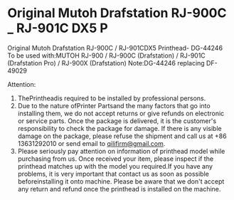 # Original Mutoh Drafstation RJ-900C _ RJ-901C DX5 P

Original Mutoh Drafstation RJ-900C / RJ-901CDX5 Printhead- DG-44246
To be used with:MUTOH RJ-900 / RJ-900C (Drafstation) / RJ-901C (Drafstation Pro) / RJ-900X (Drafstation)
Note:DG-44246 replacing DF-49029


Attention:
1. ThePrintheadis required to be installed by professional persons.
2. Due to the nature ofPrinter Partsand the many factors that go into installing them, we do not accept returns or give refunds on electronic or service parts. Once the package is delivered, it is the customer's responsibility to check the package for damage. If there is any visible damage on the package, please refuse the shipment and call us at +86 13631292010 or send email to qilifirm@gmail.com.
3. Please seriously pay attention on information of printhead model while purchasing from us. Once received your item, please inspect if the printhead matches up with the model you required.If you have any problems, it is very important that contact us as soon as possible beforeinstalling it onto machine. Please be aware that we don't accept any return and refund once the printhead is installed on the machine.


